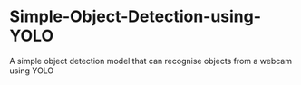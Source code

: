 # Simple-Object-Detection-using-YOLO
A simple object detection model that can recognise objects from a webcam using YOLO
